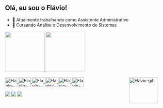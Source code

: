 ## Olá, eu sou o Flávio!

- 🔭 Atualmente trabalhando como Assistente Administrativo
- 🌱 Cursando Analise e Desenvolvimento de Sistemas

<div>
  <a href="https://github.com/FlavioAraujo1945">
    <img height=130em" src="https://github-readme-stats.vercel.app/api?username=FlavioAraujo1945&show_icons=true&theme=dark&include_all_commits=true&count_private=true"/>
    <img height=130em" src="https://github-readme-stats.vercel.app/api/top-langs/?username=FlavioAraujo1945&layout=compact&langs_count=16&theme=dark"/>
</div>
      
<div style="display: inline_block"><br>
  <img align="center" alt="Flavio-Java" height="30" width="40" src="https://cdn.jsdelivr.net/gh/devicons/devicon@latest/icons/java/java-original.svg" />
  <img align="center" alt="Flavio-SQL" height="30" width="40" src="https://cdn.jsdelivr.net/gh/devicons/devicon@latest/icons/azuresqldatabase/azuresqldatabase-original.svg" />
  <img align="center" alt="Flavio-HTML" height="30" width="40" src="https://cdn.jsdelivr.net/gh/devicons/devicon@latest/icons/html5/html5-original.svg" />
  <img align="center" alt="Flavio=CSS" height="30" width="40" src="https://cdn.jsdelivr.net/gh/devicons/devicon@latest/icons/css3/css3-original.svg" />
  <img align="center" alt="Flavio-JS" height="30" width="40" src="https://cdn.jsdelivr.net/gh/devicons/devicon@latest/icons/javascript/javascript-original.svg" />
  <img align="center" alt="Flavio-TS" height="30" width="40" src="https://cdn.jsdelivr.net/gh/devicons/devicon@latest/icons/typescript/typescript-original.svg" />
  <img align="right" alt="Flavio-gif" height="85" width="95" src="https://media4.giphy.com/media/v1.Y2lkPTc5MGI3NjExYTZ3aTN4eDdvZ3gycGF1bWtpZHZmaGIzYmlkOHF0dXZmbXBvbTI3bCZlcD12MV9pbnRlcm5hbF9naWZfYnlfaWQmY3Q9Zw/l0Iyb2pEevoDThkFW/giphy.gif">
</div>  

<div>
  <br>
  <a href="https://www.linkedin.com/in/flavioads" target"_blank"><img src="https://img.shields.io/badge/LinkedIn-0077B5?style=for-the-badge&logo=linkedin&logoColor=white"/></a>
  <a href="https://www.instagram.com/f_araaujo" target"_blank"><img src="https://img.shields.io/badge/Instagram-E4405F?style=for-the-badge&logo=instagram&logoColor=white"/></a>
  <a href="mailto:flaviodearaujodosanjos1945@gmail.com" target"_blank"><img src="https://img.shields.io/badge/Gmail-D14836?style=for-the-badge&logo=gmail&logoColor=white"/></a>
</div>


